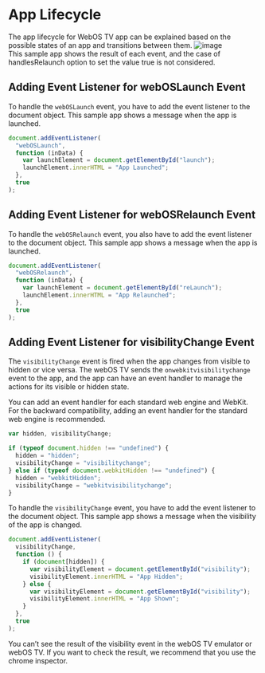 # App Lifecycle

The app lifecycle for WebOS TV app can be explained based on the possible states of an app and transitions between them.
![image](https://github.com/youngheoncho/webos-hackathon/assets/111717000/2536801c-1563-47d0-95be-2c65841956bc)
<br/>This sample app shows the result of each event, and the case of handlesRelaunch option to set the value true is not
considered.

## Adding Event Listener for webOSLaunch Event

To handle the `webOSLaunch` event, you have to add the event listener to the document object. This sample app shows a
message when the app is launched.

```javascript
document.addEventListener(
  "webOSLaunch",
  function (inData) {
    var launchElement = document.getElementById("launch");
    launchElement.innerHTML = "App Launched";
  },
  true
);
```

## Adding Event Listener for webOSRelaunch Event

To handle the `webOSRelaunch` event, you also have to add the event listener to the document object. This sample app
shows a message when the app is launched.

```javascript
document.addEventListener(
  "webOSRelaunch",
  function (inData) {
    var launchElement = document.getElementById("reLaunch");
    launchElement.innerHTML = "App Relaunched";
  },
  true
);
```

## Adding Event Listener for visibilityChange Event

The `visibilityChange` event is fired when the app changes from visible to hidden or vice versa. The webOS TV sends
the `onwebkitvisibilitychange` event to the app, and the app can have an event handler to manage the actions for its
visible or hidden state.

You can add an event handler for each standard web engine and WebKit. For the backward compatibility, adding an event
handler for the standard web engine is recommended.

```javascript
var hidden, visibilityChange;

if (typeof document.hidden !== "undefined") {
  hidden = "hidden";
  visibilityChange = "visibilitychange";
} else if (typeof document.webkitHidden !== "undefined") {
  hidden = "webkitHidden";
  visibilityChange = "webkitvisibilitychange";
}
```

To handle the `visibilityChange` event, you have to add the event listener to the document object. This sample app shows
a message when the visibility of the app is changed.

```javascript
document.addEventListener(
  visibilityChange,
  function () {
    if (document[hidden]) {
      var visibilityElement = document.getElementById("visibility");
      visibilityElement.innerHTML = "App Hidden";
    } else {
      var visibilityElement = document.getElementById("visibility");
      visibilityElement.innerHTML = "App Shown";
    }
  },
  true
);
```

You can’t see the result of the visibility event in the webOS TV emulator or webOS TV. If you want to check the result,
we recommend that you use the chrome inspector.

